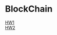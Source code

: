 # BlockChain
[HW1](https://github.com/jiaying777/BlockChain/tree/master/HW1)\
[HW2](https://github.com/jiaying777/BlockChain/blob/master/HW2/hw2_bank_05113009.sol)
